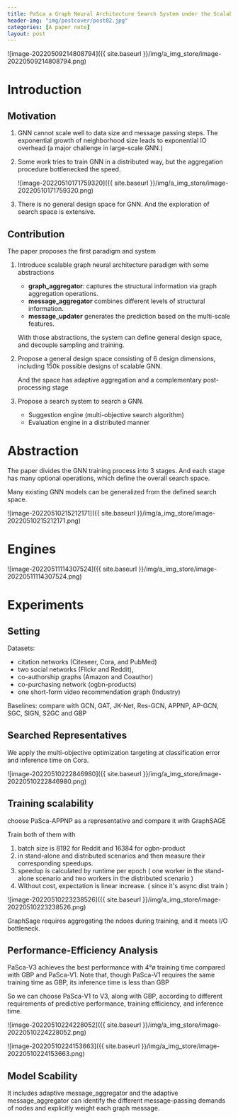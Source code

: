 ```yaml
---
title: PaSca a Graph Neural Architecture Search System under the Scalable Paradigm
header-img: "img/postcover/post02.jpg"
categories: [A paper note]
layout: post
---
```



![image-20220509214808794]({{ site.baseurl }}/img/a_img_store/image-20220509214808794.png)

# Introduction

## Motivation

1. GNN cannot scale well to data size and message passing steps. The exponential growth of neighborhood size leads to exponential IO overhead (a major challenge in large-scale GNN.)

2. Some work tries to train GNN in a distributed way, but the aggregation procedure bottlenecked the speed.

   ![image-20220510171759320]({{ site.baseurl }}/img/a_img_store/image-20220510171759320.png)

3. There is no general design space for GNN. And the exploration of search space is extensive.

## Contribution

The paper proposes the first paradigm and system

1. Introduce scalable graph neural architecture paradigm with some abstractions

   - **graph_aggregator**: captures the structural information via graph aggregation operations.
   - **message_aggregator** combines different levels of structural information.
   - **message_updater** generates the prediction based on the multi-scale features.

   With those abstractions, the system can define general design space, and decouple sampling and training. 

2. Propose a general design space consisting of 6 design dimensions, including 150k possible designs of scalable GNN.

   And the space has adaptive aggregation and a complementary post-processing stage

3. Propose a search system to search a GNN.

   - Suggestion engine (multi-objective search algorithm)
   - Evaluation engine in a distributed manner

# Abstraction

The paper divides the GNN training process into 3 stages. And each stage has many optional operations, which define the overall search space. 

Many existing GNN models can be generalized from the defined search space.

![image-20220510215212171]({{ site.baseurl }}/img/a_img_store/image-20220510215212171.png)

# Engines

![image-20220511114307524]({{ site.baseurl }}/img/a_img_store/image-20220511114307524.png)

# Experiments

## Setting

Datasets: 

- citation networks (Citeseer, Cora, and PubMed) 
- two social networks (Flickr and Reddit), 
- co-authorship graphs (Amazon and Coauthor)
- co-purchasing network (ogbn-products)
- one short-form video recommendation graph (Industry)

Baselines: compare with GCN, GAT, JK-Net, Res-GCN, APPNP, AP-GCN, SGC, SIGN, S2GC and GBP

## Searched Representatives

We apply the multi-objective optimization targeting at classification error and inference time on Cora.

![image-20220510222846980]({{ site.baseurl }}/img/a_img_store/image-20220510222846980.png)

## Training scalability

choose PaSca-APPNP as a representative and compare it with GraphSAGE

Train both of them with 

1. batch size is 8192 for Reddit and 16384 for ogbn-product
2. in stand-alone and distributed scenarios and then measure their corresponding speedups. 
3. speedup is calculated by runtime per epoch ( one worker in the stand-alone scenario and two workers in the distributed scenario )
4. WIthout cost, expectation is linear increase. ( since it's async dist train )

![image-20220510223238526]({{ site.baseurl }}/img/a_img_store/image-20220510223238526.png)

GraphSage requires aggregating the ndoes during training, and it meets I/O bottleneck.

## Performance-Efficiency Analysis

PaSca-V3 achieves the best performance with 4°ø training time compared with GBP and PaSca-V1. Note that, though PaSca-V1 requires the same training time as GBP, its inference time is less than GBP

So we can choose PaSca-V1 to V3, along with GBP, according to different requirements of predictive performance, training efficiency, and inference time.

![image-20220510224228052]({{ site.baseurl }}/img/a_img_store/image-20220510224228052.png)

![image-20220510224153663]({{ site.baseurl }}/img/a_img_store/image-20220510224153663.png)

## Model Scability

It includes adaptive message_aggregator and the adaptive message_aggregator can identify the different message-passing demands of nodes and explicitly weight each graph message.

